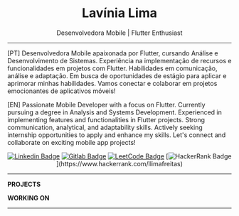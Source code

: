 <h1 align="center"> Lavínia Lima </h1>

<div align="center">
Desenvolvedora Mobile | Flutter Enthusiast
    

</div>

   

---
[PT] Desenvolvedora Mobile apaixonada por Flutter, cursando Análise e Desenvolvimento de Sistemas. Experiência na implementação de recursos e funcionalidades em projetos com Flutter. Habilidades em comunicação, análise e adaptação. Em busca de oportunidades de estágio para aplicar e aprimorar minhas habilidades. Vamos conectar e colaborar em projetos emocionantes de aplicativos móveis!

[EN] Passionate Mobile Developer with a focus on Flutter. Currently pursuing a degree in Analysis and Systems Development. Experienced in implementing features and functionalities in Flutter projects. Strong communication, analytical, and adaptability skills. Actively seeking internship opportunities to apply and enhance my skills. Let's connect and collaborate on exciting mobile app projects!
     


<div align="center">


[![Linkedin Badge](https://img.shields.io/badge/-LinkedIn-blue?style=flat-square&logo=Linkedin&logoColor=white&link=https://www.linkedin.com/in/lavínia-lima-de-freitas/)](https://www.linkedin.com/in/lavínia-lima-de-freitas/)
[![Gitlab Badge](https://img.shields.io/badge/-Gitlab-F6C600?style=flat-square&logo=Gitlab&logoColor=white&link=https://gitlab.com/lavfreits)](https://gitlab.com/lavfreits)
[![LeetCode Badge](https://img.shields.io/badge/-LeetCode-F6C600?style=flat-square&logo=LeetCode&logoColor=white&link=https://leetcode.com/lavfreits/)](https://leetcode.com/lavfreits/)
[![HackerRank Badge](https://img.shields.io/badge/-HackerRank-black?style=flat-square&logo=HackerRank&logoColor=white&link=(https://www.hackerrank.com/llimafreitas))](https://www.hackerrank.com/llimafreitas)
<!-- [![Twitch](https://img.shields.io/badge/-Twitch-purple?style=flat-square&logo=Twitch&logoColor=white&link=https://www.twitch.tv/laviniaalima)](https://www.twitch.tv/laviniaalima) -->
<!-- [![Dev.to](https://img.shields.io/badge/-Dev.to-black?style=flat-square&logo=DevTo&logoColor=white&link=https://dev.to/lavfreits)](https://dev.to/lavfreits) -->
<!-- [![Stackoverflow Badge](https://img.shields.io/badge/-Stackoverflow-4CA143?style=flat-square&logo=Stackoverflow&logoColor=white&link=https://pt.stackoverflow.com/users/21377255/lavínia-lima)](https://pt.stackoverflow.com/users/21377255/lavínia-lima) -->

    
 </div>

----
 
 <div align="left">
    
 **PROJECTS**
    
 

 **WORKING ON**
  

---
    
